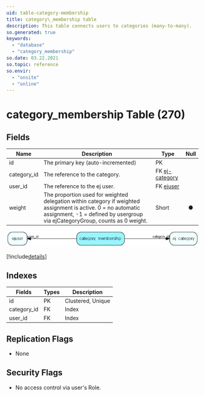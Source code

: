 ```yaml
---
uid: table-category-membership
title: category\_membership table
description: This table connects users to categories (many-to-many).
so.generated: true
keywords:
  - "database"
  - "category_membership"
so.date: 03.22.2021
so.topic: reference
so.envir:
  - "onsite"
  - "online"
---
```


# category\_membership Table (270)

## Fields

| Name | Description | Type | Null |
|------|-------------|------|:----:|
|id|The primary key (auto-incremented)|PK| |
|category\_id|The reference to the category.|FK [ej-category](ej-category.md)| |
|user\_id|The reference to the ej user.|FK [ejuser](ejuser.md)| |
|weight|The proportion used for weighted delegation within category if weighted assignment is active. 0 = no automatic assignment, -1 = defined by usergroup via ejCategoryGroup, counts as 0 weight. |Short|&#x25CF;|


![category_membership table relationship diagram](./media/category_membership.png)

[!include[details](./includes/category-membership.md)]

## Indexes

| Fields | Types | Description |
|--------|-------|-------------|
|id |PK |Clustered, Unique |
|category\_id |FK |Index |
|user\_id |FK |Index |

## Replication Flags

* None

## Security Flags

* No access control via user's Role.

